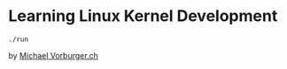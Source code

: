 Learning Linux Kernel Development
=================================

    ./run

by [Michael Vorburger.ch](https://www.vorburger.ch)
